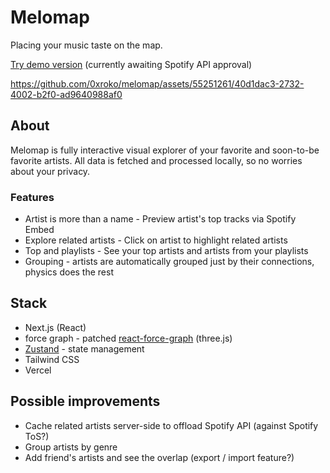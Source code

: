 # Melomap

Placing your music taste on the map.

[Try demo version](https://melomap.vercel.app) (currently awaiting Spotify API approval)

https://github.com/0xroko/melomap/assets/55251261/40d1dac3-2732-4002-b2f0-ad9640988af0

## About

Melomap is fully interactive visual explorer of your favorite and soon-to-be favorite artists. All data is fetched and processed locally, so no worries about your privacy.

### Features

- Artist is more than a name - Preview artist's top tracks via Spotify Embed
- Explore related artists - Click on artist to highlight related artists
- Top and playlists - See your top artists and artists from your playlists
- Grouping - artists are automatically grouped just by their connections, physics does the rest

## Stack

- Next.js (React)
- force graph - patched [react-force-graph](https://github.com/vasturiano/react-force-graph) (three.js)
- [Zustand](https://github.com/pmndrs/zustand) - state management
- Tailwind CSS
- Vercel

## Possible improvements

- Cache related artists server-side to offload Spotify API (against Spotify ToS?)
- Group artists by genre
- Add friend's artists and see the overlap (export / import feature?)
